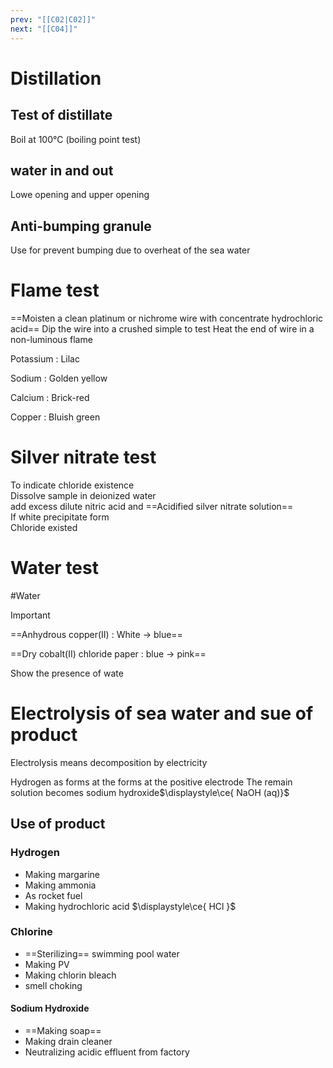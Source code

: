 ```yaml
---
prev: "[[C02|C02]]"
next: "[[C04]]"
---
```


# Distillation
## Test of distillate
Boil at 100°C (boiling point test)
## water in and out 
Lowe opening and upper opening
## Anti-bumping granule
Use for prevent bumping due to overheat of the sea water
# Flame test
==Moisten a clean platinum or nichrome wire with concentrate hydrochloric acid==
Dip the wire into a crushed simple to test
Heat the end of wire in a non-luminous flame

Potassium : Lilac 

Sodium : Golden yellow

Calcium : Brick-red

Copper : Bluish green


# Silver nitrate test
To indicate chloride existence\
Dissolve sample in deionized water \
add excess dilute nitric acid and ==Acidified silver nitrate solution==\
If white precipitate form\
Chloride existed

# Water test
#Water
> [!IMPORTANT]
==Anhydrous copper(II) : White → blue==
>
==Dry cobalt(II) chloride paper : blue → pink==
>
Show the presence of wate 

# Electrolysis of sea water and sue of product 

Electrolysis means decomposition by electricity

Hydrogen as forms at the forms at the positive electrode 
The remain solution becomes sodium hydroxide$\displaystyle\ce{ NaOH (aq)}$ 

## Use of product 
### Hydrogen
- Making margarine
- Making ammonia 
- As rocket fuel
- Making hydrochloric acid $\displaystyle\ce{ HCl }$ 

### Chlorine 
- ==Sterilizing== swimming pool water 
- Making PV
- Making chlorin bleach
- smell choking
#### Sodium Hydroxide 
- ==Making soap==
- Making drain cleaner 
- Neutralizing acidic effluent from factory